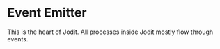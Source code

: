 # Event Emitter

This is the heart of Jodit. All processes inside Jodit mostly flow through events.
